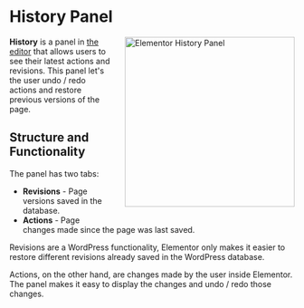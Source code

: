 # History Panel

<Badge type="tip" vertical="top" text="Elementor Core" /> <Badge type="warning" vertical="top" text="Basic" />

<img :src="$withBase('/assets/img/history-panel.png')" alt="Elementor History Panel" style="float: right; width: 300px; margin-left: 20px; margin-bottom: 20px;">

**History** is a panel in [the editor](/editor/) that allows users to see their latest actions and revisions. This panel let's the user undo / redo actions and restore previous versions of the page.

## Structure and Functionality

The panel has two tabs:

* **Revisions** - Page versions saved in the database.
* **Actions** - Page changes made since the page was last saved.

Revisions are a WordPress functionality, Elementor only makes it easier to restore different revisions already saved in the WordPress database.

Actions, on the other hand, are changes made by the user inside Elementor. The panel makes it easy to display the changes and undo / redo those changes.
